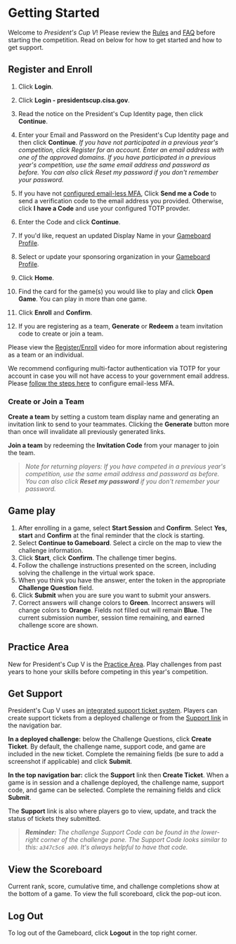 # Getting Started

Welcome to _President's Cup V_! Please review the [Rules](https://presidentscup.cisa.gov/#rules) and [FAQ](https://presidentscup.cisa.gov/#faq) before starting the competition. Read on below for how to get started and how to get support.

## Register and Enroll

1. Click **Login**.
2. Click **Login - presidentscup.cisa.gov**.
3. Read the notice on the President's Cup Identity page, then click **Continue**.
4. Enter your Email and Password on the President's Cup Identity page and then click **Continue**. 
*If you have not participated in a previous year's competition, click Register for an account. Enter an email address with one of the approved domains.*
*If you have participated in a previous year's competition, use the same email address and password as before. You can also click Reset my password if you don't remember your password.*

5. If you have not [configured email-less MFA](https://presidentscup.cisa.gov/#q30), Click **Send me a Code** to send a verification code to the email address you provided. Otherwise, click **I have a Code** and use your configured TOTP provder. 
6. Enter the Code and click **Continue**.
7. If you'd like, request an updated Display Name in your [Gameboard Profile](https://presidentscup.cisa.gov/gb/user/profile).
8. Select or update your sponsoring organization in your [Gameboard Profile](https://presidentscup.cisa.gov/gb/user/profile). 
9. Click **Home**.
10. Find the card for the game(s) you would like to play and click **Open Game**. You can play in more than one game. 
11. Click **Enroll** and **Confirm**.
12. If you are registering as a team, **Generate** or **Redeem** a team invitation code to create or join a team. 

Please view the [Register/Enroll](https://presidentscup.cisa.gov/#media) video for more information about registering as a team or an individual.

We recommend configuring multi-factor authentication via TOTP for your account in case you will not have access to your government email address. Please [follow the steps here](https://presidentscup.cisa.gov/#q30) to configure email-less MFA. 

### Create or Join a Team

**Create a team** by setting a custom team display name and generating an invitation link to send to your teammates. Clicking the **Generate** button more than once will invalidate all previously generated links.

**Join a team** by redeeming the **Invitation Code** from your manager to join the team.

>*Note for returning players: If you have competed in a previous year's competition, use the same email address and password as before. You can also click **Reset my password** if you don't remember your password.*


## Game play

1. After enrolling in a game, select **Start Session** and **Confirm**. Select **Yes, start** and **Confirm** at the final reminder that the clock is starting. 
2. Select **Continue to Gameboard**. Select a circle on the map to view the challenge information.
2. Click **Start**, click **Confirm**. The challenge timer begins.
3. Follow the challenge instructions presented on the screen, including solving the challenge in the virtual work space.
4. When you think you have the answer, enter the token in the appropriate **Challenge Question** field.
5. Click **Submit** when you are sure you want to submit your answers.
6. Correct answers will change colors to **Green**. Incorrect answers will change colors to **Orange**. Fields not filled out will remain **Blue**. The current submission number, session time remaining, and earned challenge score are shown.

## Practice Area

New for President's Cup V is the [Practice Area](https://presidentscup.cisa.gov/gb/practice). Play challenges from past years to hone your skills before competing in this year's competition. 

## Get Support

President's Cup V uses an [integrated support ticket system](https://presidentscup.cisa.gov/gb/support/tickets). Players can create support tickets from a deployed challenge or from the [Support link](https://presidentscup.cisa.gov/gb/support/tickets) in the navigation bar. 

**In a deployed challenge:** below the Challenge Questions, click **Create Ticket**. By default, the challenge name, support code, and game are included in the new ticket. Complete the remaining fields (be sure to add a screenshot if applicable) and click **Submit**.

**In the top navigation bar:** click the **Support** link then **Create Ticket**. When a game is in session and a challenge deployed, the challenge name, support code, and game can be selected. Complete the remaining fields and click **Submit**.

The **Support** link is also where players go to view, update, and track the status of tickets they submitted.

> _**Reminder:** The challenge Support Code can be found in the lower-right corner of the challenge pane. The Support Code looks similar to this: `a347c5c6 a00`. It's always helpful to have that code._  

## View the Scoreboard

Current rank, score, cumulative time, and challenge completions show at the bottom of a game. To view the full scoreboard, click the pop-out icon.

## Log Out

To log out of the Gameboard, click **Logout** in the top right corner.
